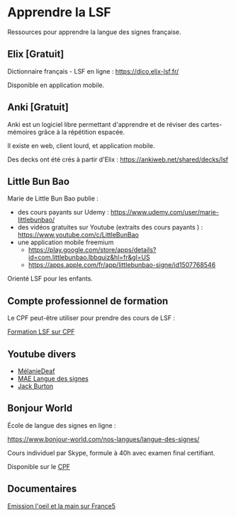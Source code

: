 # Apprendre la LSF

Ressources pour apprendre la langue des signes française.

## Elix [Gratuit]

Dictionnaire français - LSF en ligne : https://dico.elix-lsf.fr/

Disponible en application mobile.

## Anki [Gratuit]

Anki est un logiciel libre permettant d'apprendre et de réviser des cartes-mémoires grâce à la répétition espacée. 

Il existe en web, client lourd, et application mobile.

Des decks ont été crés à partir d'Elix : https://ankiweb.net/shared/decks/lsf

## Little Bun Bao

Marie de Little Bun Bao publie :
- des cours payants sur Udemy : https://www.udemy.com/user/marie-littlebunbao/
- des vidéos gratuites sur Youtube (extraits des cours payants ) : https://www.youtube.com/c/LittleBunBao
- une application mobile freemium
  - https://play.google.com/store/apps/details?id=com.littlebunbao.lbbquiz&hl=fr&gl=US
  - https://apps.apple.com/fr/app/littlebunbao-signe/id1507768546

Orienté LSF pour les enfants.

## Compte professionnel de formation

Le CPF peut-être utiliser pour prendre des cours de LSF :

[Formation LSF sur CPF](https://www.moncompteformation.gouv.fr/espace-prive/html/#/formation/recherche/results?q=%7B%22ou%22:%7B%22modality%22:%22A_DISTANCE%22,%22type%22:%22CP%22,%22ville%22:null%7D,%22sort%22:%22SCORE%22,%22debutPagination%22:1,%22nombreOccurences%22:6,%22quoi%22:%22LSF%22,%22quoiReferentiel%22:null,%22contexteFormation%22:%22ACTIVITE_PROFESSIONNELLE%22,%22durationHours%22:null,%22endDate%22:null,%22evaluation%22:null,%22niveauSortie%22:null,%22nomOrganisme%22:null,%22prix%22:null,%22rythme%22:null,%22startDate%22:null,%22conformiteReglementaire%22:null%7D)

## Youtube divers

- [MélanieDeaf](https://www.youtube.com/c/M%C3%A9lanieDeafLSF)
- [MAE Langue des signes](https://www.youtube.com/c/MAELanguedesSignes)
- [Jack Burton](https://www.youtube.com/user/AZ90ZA090909AZ)

## Bonjour World

École de langue des signes en ligne : 

https://www.bonjour-world.com/nos-langues/langue-des-signes/

Cours individuel par Skype, formule à 40h avec examen final certifiant.

Disponible sur le [CPF](https://www.moncompteformation.gouv.fr/espace-prive/html/#/formation/recherche/results?q=%7B%22ou%22:%7B%22modality%22:%22A_DISTANCE%22,%22type%22:%22CP%22,%22ville%22:null%7D,%22sort%22:%22SCORE%22,%22debutPagination%22:1,%22nombreOccurences%22:6,%22quoi%22:%22LSF%22,%22quoiReferentiel%22:null,%22contexteFormation%22:%22ACTIVITE_PROFESSIONNELLE%22,%22durationHours%22:null,%22endDate%22:null,%22evaluation%22:null,%22niveauSortie%22:null,%22nomOrganisme%22:%22BONJOUR%20WORLD%22,%22prix%22:null,%22rythme%22:null,%22startDate%22:null,%22conformiteReglementaire%22:null%7D)

## Documentaires

[Emission l'oeil et la main sur France5](https://www.france.tv/france-5/l-oeil-et-la-main/)

